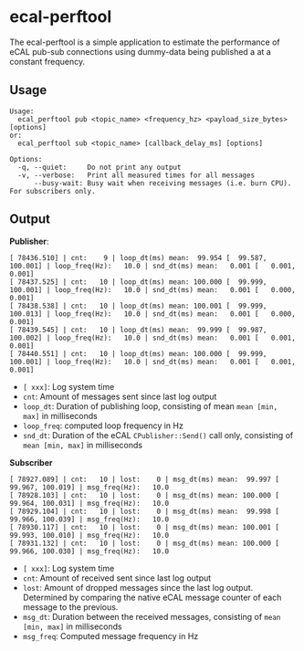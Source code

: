 # ecal-perftool

The ecal-perftool is a simple application to estimate the performance of eCAL pub-sub connections using dummy-data being published a at a constant frequency.

## Usage

```
Usage:
  ecal_perftool pub <topic_name> <frequency_hz> <payload_size_bytes> [options]
or:
  ecal_perftool sub <topic_name> [callback_delay_ms] [options]

Options:
  -q, --quiet:     Do not print any output
  -v, --verbose:   Print all measured times for all messages
      --busy-wait: Busy wait when receiving messages (i.e. burn CPU). For subscribers only.
```

## Output

**Publisher**:

```
[ 78436.510] | cnt:    9 | loop_dt(ms) mean:  99.954 [  99.587, 100.001] | loop_freq(Hz):   10.0 | snd_dt(ms) mean:   0.001 [   0.001,   0.001]
[ 78437.525] | cnt:   10 | loop_dt(ms) mean: 100.000 [  99.999, 100.001] | loop_freq(Hz):   10.0 | snd_dt(ms) mean:   0.001 [   0.000,   0.001]
[ 78438.538] | cnt:   10 | loop_dt(ms) mean: 100.001 [  99.999, 100.013] | loop_freq(Hz):   10.0 | snd_dt(ms) mean:   0.001 [   0.000,   0.001]
[ 78439.545] | cnt:   10 | loop_dt(ms) mean:  99.999 [  99.987, 100.002] | loop_freq(Hz):   10.0 | snd_dt(ms) mean:   0.001 [   0.001,   0.001]
[ 78440.551] | cnt:   10 | loop_dt(ms) mean: 100.000 [  99.999, 100.001] | loop_freq(Hz):   10.0 | snd_dt(ms) mean:   0.001 [   0.001,   0.001]
```

- `[ xxx]`: Log system time
- `cnt`: Amount of messages sent since last log output
- `loop_dt`: Duration of publishing loop, consisting of mean `mean [min, max]` in milliseconds
- `loop_freq`:  computed loop frequency in Hz
- `snd_dt`: Duration of the eCAL `CPublisher::Send()` call only, consisting of `mean [min, max]` in milliseconds

**Subscriber**

```
[ 78927.089] | cnt:   10 | lost:    0 | msg_dt(ms) mean:  99.997 [  99.967, 100.019] | msg_freq(Hz):   10.0
[ 78928.103] | cnt:   10 | lost:    0 | msg_dt(ms) mean: 100.000 [  99.964, 100.031] | msg_freq(Hz):   10.0
[ 78929.104] | cnt:   10 | lost:    0 | msg_dt(ms) mean:  99.998 [  99.966, 100.039] | msg_freq(Hz):   10.0
[ 78930.117] | cnt:   10 | lost:    0 | msg_dt(ms) mean: 100.001 [  99.993, 100.010] | msg_freq(Hz):   10.0
[ 78931.132] | cnt:   10 | lost:    0 | msg_dt(ms) mean: 100.000 [  99.966, 100.030] | msg_freq(Hz):   10.0
```

- `[ xxx]`: Log system time
- `cnt`: Amount of received sent since last log output
- `lost`: Amount of dropped messages since the last log output. Determined by comparing the native eCAL message counter of each message to the previous.
- `msg_dt`: Duration between the received messages, consisting of  `mean [min, max]` in milliseconds
- `msg_freq`: Computed message frequency in Hz
